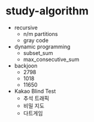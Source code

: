 # study-algorithm

* recursive
	* n/m partitions
	* gray code
* dynamic programming
	* subset_sum
	* max_consecutive_sum
* backjoon
	* 2798
	* 1018
	* 11650
* Kakao Blind Test
	* 추석 트래픽
	* 비밀 지도
	* 다트게임